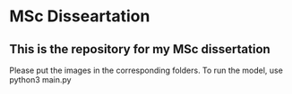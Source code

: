 # MSc Disseartation

## This is the repository for my MSc dissertation
Please put the images in the corresponding folders.
To run the model, use python3 main.py
